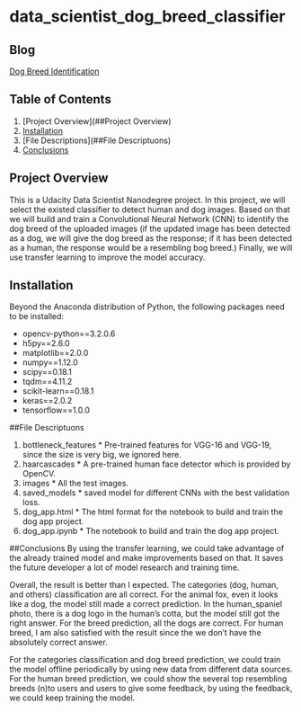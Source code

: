 # data_scientist_dog_breed_classifier

## Blog 
[Dog Breed Identification](https://moonlight43.home.blog/dog-breed-identification/)

## Table of Contents

  1. [Project Overview](##Project Overview)
  2. [Installation](##Installation)
  3. [File Descriptions](##File Descriptuons)
  4. [Conclusions](##Conclusions)

## Project Overview
This is a Udacity Data Scientist Nanodegree project. In this project, we will select the existed classifier to detect human and dog images. Based on that we will build and train a Convolutional Neural Network (CNN) to identify the dog breed of the uploaded images (if the updated image has been detected as a dog, we will give the dog breed as the response; if it has been detected as a human, the response would be a resembling bog breed.) Finally, we will use transfer learning to improve the model accuracy.

## Installation

Beyond the Anaconda distribution of Python, the following packages need to be installed:

  * opencv-python==3.2.0.6
  * h5py==2.6.0
  * matplotlib==2.0.0
  * numpy==1.12.0
  * scipy==0.18.1
  * tqdm==4.11.2
  * scikit-learn==0.18.1
  * keras==2.0.2
  * tensorflow==1.0.0

##File Descriptuons
  1. bottleneck_features
    * Pre-trained features for VGG-16 and VGG-19, since the size is very big, we ignored here.
  2. haarcascades
    * A pre-trained human face detector which is provided by OpenCV.
  3. images
    * All the test images.
  4. saved_models
    * saved model for different CNNs with the best validation loss.
  5. dog_app.html
    * The html format for the notebook to build and train the dog app project.
  6. dog_app.ipynb
    * The notebook to build and train the dog app project.

##Conclusions
By using the transfer learning, we could take advantage of the already trained model and make improvements based on that. It saves the future developer a lot of model research and training time.

Overall, the result is better than I expected. The categories (dog, human, and others) classification are all correct. For the animal fox, even it looks like a dog, the model still made a correct prediction. In the human_spaniel photo, there is a dog logo in the human’s cotta, but the model still got the right answer. For the breed prediction, all the dogs are correct. For human breed, I am also satisfied with the result since the we don’t have the absolutely correct answer.

For the categories classification and dog breed prediction, we could train the model offline periodically by using new data from different data sources. For the human breed prediction, we could show the several top resembling breeds (n)to users and users to give some feedback, by using the feedback, we could keep training the model.